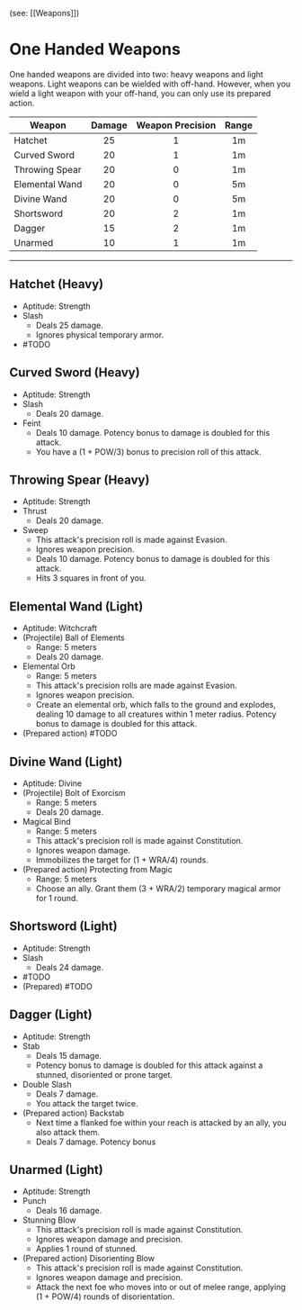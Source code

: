 (see: [[Weapons]])

# One Handed Weapons
One handed weapons are divided into two: heavy weapons and light weapons. Light weapons can be wielded with off-hand. However, when you wield a light weapon with your off-hand, you can only use its prepared action.

| Weapon | Damage | Weapon Precision | Range |
| ---- | :--: | :--: | :--: |
| Hatchet | 25 | 1 | 1m |
| Curved Sword | 20 | 1 | 1m |
| Throwing Spear | 20 | 0 | 1m |
| Elemental Wand | 20 | 0 | 5m |
| Divine Wand | 20 | 0 | 5m |
| Shortsword | 20 | 2 | 1m |
| Dagger | 15 | 2 | 1m |
| Unarmed | 10 | 1 | 1m |

---
## Hatchet (Heavy)
+ Aptitude: Strength
+ Slash
	+ Deals 25 damage.
	+ Ignores physical temporary armor.
+ #TODO 

## Curved Sword (Heavy)
+ Aptitude: Strength
+ Slash
	+ Deals 20 damage.
+ Feint
	+ Deals 10 damage. Potency bonus to damage is doubled for this attack. 
	+ You have a (1 + POW/3) bonus to precision roll of this attack.

## Throwing Spear (Heavy)
+ Aptitude: Strength
+ Thrust
	+ Deals 20 damage.
+ Sweep
	+ This attack's precision roll is made against Evasion.
	+ Ignores weapon precision.
	+ Deals 10 damage. Potency bonus to damage is doubled for this attack. 
	+ Hits 3 squares in front of you.

## Elemental Wand (Light)
+ Aptitude: Witchcraft
+ (Projectile) Ball of Elements
	+ Range: 5 meters
	+ Deals 20 damage.
+ Elemental Orb
	+ Range: 5 meters
	+ This attack's precision rolls are made against Evasion.
	+ Ignores weapon precision.
	+ Create an elemental orb, which falls to the ground and explodes, dealing 10 damage to all creatures within 1 meter radius. Potency bonus to damage is doubled for this attack. 
+ (Prepared action) #TODO 

## Divine Wand (Light)
+ Aptitude: Divine
+ (Projectile) Bolt of Exorcism
	+ Range: 5 meters
	+ Deals 20 damage.
+ Magical Bind
	+ Range: 5 meters
	+ This attack's precision roll is made against Constitution.
	+ Ignores weapon damage.
	+ Immobilizes the target for (1 + WRA/4) rounds.
+ (Prepared action) Protecting from Magic
	+ Range: 5 meters
	+ Choose an ally. Grant them (3 + WRA/2) temporary magical armor for 1 round.

## Shortsword (Light)
+ Aptitude: Strength
+ Slash
	+ Deals 24 damage.
+ #TODO 
+ (Prepared) #TODO 

## Dagger (Light)
+ Aptitude: Strength
+ Stab
	+ Deals 15 damage.
	+ Potency bonus to damage is doubled for this attack against a stunned, disoriented or prone target.
+ Double Slash
	+ Deals 7 damage.
	+ You attack the target twice.
+ (Prepared action) Backstab
	+ Next time a flanked foe within your reach is attacked by an ally, you also attack them.
	+ Deals 7 damage. Potency bonus 

## Unarmed (Light)
+ Aptitude: Strength
+ Punch
	+ Deals 16 damage.
+ Stunning Blow 
	+ This attack's precision roll is made against Constitution.
	+ Ignores weapon damage and precision.
	+ Applies 1 round of stunned.
+ (Prepared action) Disorienting Blow
	+ This attack's precision roll is made against Constitution.
	+ Ignores weapon damage and precision.
	+ Attack the next foe who moves into or out of melee range, applying (1 + POW/4) rounds of disorientation.